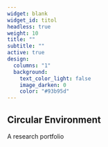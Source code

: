 ```yaml
---
widget: blank
widget_id: titol
headless: true
weight: 10
title: ""
subtitle: ""
active: true
design:
  columns: "1"
  background:
    text_color_light: false
    image_darken: 0
    color: "#93b95d"
---
```

## **Circular Environment**

A research portfolio

##